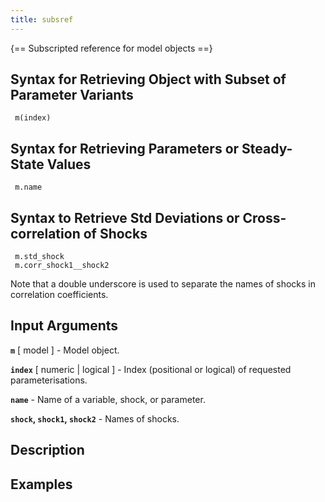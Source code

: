 ```yaml
---
title: subsref
---
```


{== Subscripted reference for model objects ==}


## Syntax for Retrieving Object with Subset of Parameter Variants

     m(index)


## Syntax for Retrieving Parameters or Steady-State Values

     m.name


## Syntax to Retrieve Std Deviations or Cross-correlation of Shocks

     m.std_shock
     m.corr_shock1__shock2


 Note that a double underscore is used to separate the names of shocks in
 correlation coefficients.


## Input Arguments

 __`m`__ [ model ] -
 Model object.

 __`index`__ [ numeric | logical ] -
 Index (positional or logical) of requested parameterisations.

 __`name`__ -
 Name of a variable, shock, or parameter.

 __`shock`, `shock1`, `shock2`__ -
 Names of shocks.


## Description



## Examples

```matlab
```

